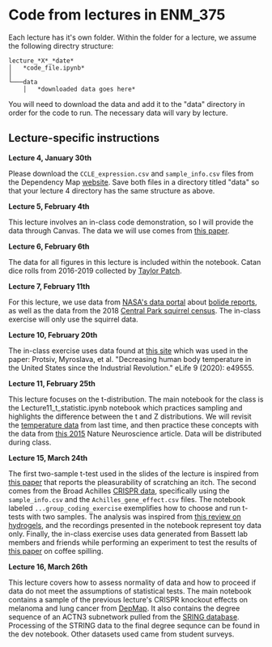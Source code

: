 # Code from lectures in ENM_375


Each lecture has it's own folder. Within the folder for a lecture, we assume the following directry structure:

```
lecture_*X*_*date*
│   *code_file.ipynb*    
│
└───data
    │   *downloaded data goes here*

```


You will need to download the data and add it to the "data" directory in order for the code to run. The necessary data will vary by lecture.


## Lecture-specific instructions


**Lecture 4, January 30th**

Please download the `CCLE_expression.csv` and `sample_info.csv` files from the Dependency Map [website](https://depmap.org/portal/download/). Save both files in a directory titled "data" so that your lecture 4 directory has the same structure as above.


**Lecture 5, February 4th**

This lecture involves an in-class code demonstration, so I will provide the data through Canvas. The data we will use comes from [this paper](https://arxiv.org/abs/1608.03520).


**Lecture 6, February 6th**

The data for all figures in this lecture is included within the notebook. Catan dice rolls from 2016-2019 collected by [Taylor Patch](https://github.com/tcpatch).


**Lecture 7, February 11th**

For this lecture, we use data from [NASA's data portal](https://nasa.github.io/data-nasa-gov-frontpage/) about [bolide reports](https://data.nasa.gov/Space-Science/Fireball-And-Bolide-Reports/mc52-syum), as well as the data from the 2018 [Central Park squirrel census](https://data.cityofnewyork.us/Environment/2018-Central-Park-Squirrel-Census-Squirrel-Data/vfnx-vebw). The in-class exercise will only use the squirrel data.


**Lecture 10, February 20th**

The in-class exercise uses data found at [this site](https://elifesciences.org/articles/49555/figures) which was used in the paper: Protsiv, Myroslava, et al. "Decreasing human body temperature in the United States since the Industrial Revolution." eLife 9 (2020): e49555.

**Lecture 11, February 25th**

This lecture focuses on the t-distribution. The main notebook for the class is the Lecture11_t_statistic.ipynb notebook which practices sampling and highlights the difference between the t and Z distributions. We will revisit the [temperature data](https://elifesciences.org/articles/49555/figures) from last time, and then practice these concepts with the data from [this 2015](https://www.nature.com/articles/nn.3993) Nature Neuroscience article. Data will be distributed during class.


**Lecture 15, March 24th**

The first two-sample t-test used in the slides of the lecture is inspired from [this paper](https://europepmc.org/article/PMC/3335970) that reports the pleasurability of scratching an itch. The second comes from the Broad Achilles [CRISPR data](https://depmap.org/portal/download/), specifically using the `sample_info.csv` and the `Achilles_gene_effect.csv` files. The notebook labeled `...group_coding_exercise` exemplifies how to choose and run t-tests with two samples. The analysis was inspired from [this review on hydrogels](https://www.nature.com/articles/s41578-019-0148-6), and the recordings presented in the notebook represent toy data only. Finally, the in-class exercise uses data generated from Bassett lab members and friends while performing an experiment to test the results of [this paper](https://www.sciencedirect.com/science/article/pii/S2078152015300377) on coffee spilling.


**Lecture 16, March 26th**

This lecture covers how to assess normality of data and how to proceed if data do not meet the assumptions of statistical tests. The main notebook contains a sample of the previous lecture's CRISPR knockout effects on melanoma and lung cancer from [DepMap](https://depmap.org/portal/download/). It also contains the degree sequence of an ACTN3 subnetwork pulled from the [SRING database](https://string-db.org/). Processing of the STRING data to the final degree sequnce can be found in the dev notebook. Other datasets used came from student surveys.
